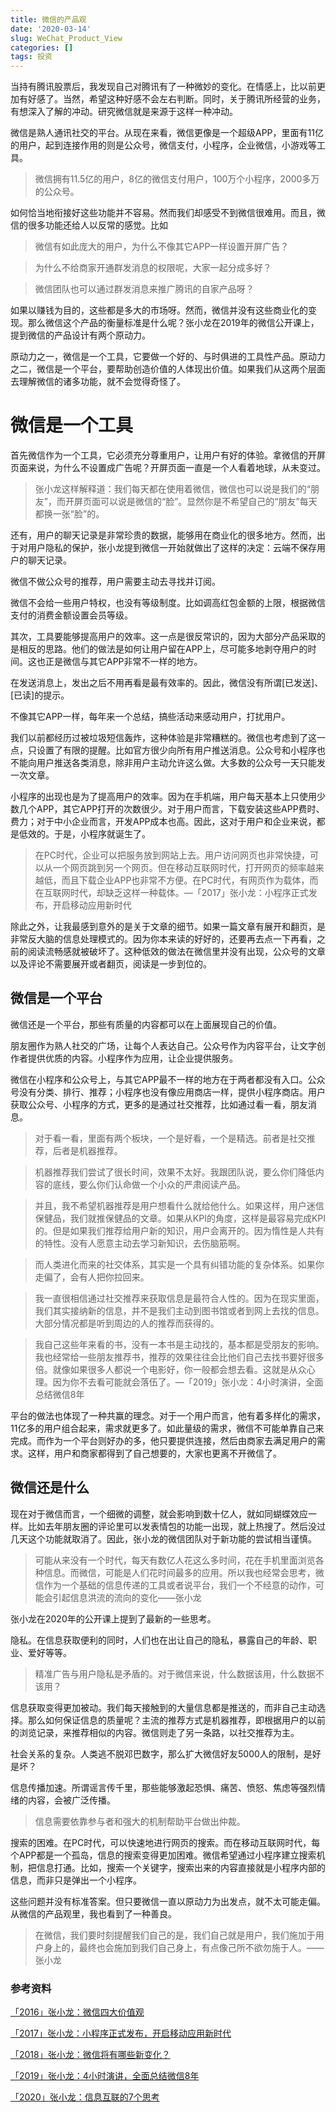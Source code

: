 ```yaml
---
title: 微信的产品观
date: '2020-03-14'
slug: WeChat_Product_View
categories: []
tags: 投资
---
```


当持有腾讯股票后，我发现自己对腾讯有了一种微妙的变化。在情感上，比以前更加有好感了。当然，希望这种好感不会左右判断。同时，关于腾讯所经营的业务，有想深入了解的冲动。研究微信就是来源于这样一种冲动。

微信是熟人通讯社交的平台。从现在来看，微信更像是一个超级APP，里面有11亿的用户，起到连接作用的则是公众号，微信支付，小程序，企业微信，小游戏等工具。

>微信拥有11.5亿的用户，8亿的微信支付用户，100万个小程序，2000多万的公众号。

如何恰当地衔接好这些功能并不容易。然而我们却感受不到微信很难用。而且，微信的很多功能还给人以反常的感觉。比如

>微信有如此庞大的用户，为什么不像其它APP一样设置开屏广告？

>为什么不给商家开通群发消息的权限呢，大家一起分成多好？

>微信团队也可以通过群发消息来推广腾讯的自家产品呀？

如果以赚钱为目的，这些都是多大的市场呀。然而，微信并没有这些商业化的变现。那么微信这个产品的衡量标准是什么呢？张小龙在2019年的微信公开课上，提到微信的产品设计有两个原动力。

原动力之一，微信是一个工具，它要做一个好的、与时俱进的工具性产品。原动力之二，微信是一个平台，要帮助创造价值的人体现出价值。如果我们从这两个层面去理解微信的诸多功能，就不会觉得奇怪了。

# 微信是一个工具

首先微信作为一个工具，它必须充分尊重用户，让用户有好的体验。拿微信的开屏页面来说，为什么不设置成广告呢？开屏页面一直是一个人看着地球，从未变过。

>张小龙这样解释道：我们每天都在使用着微信，微信也可以说是我们的“朋友”，而开屏页面可以说是微信的“脸”。显然你是不希望自己的“朋友”每天都换一张“脸”的。

还有，用户的聊天记录是非常珍贵的数据，能够用在商业化的很多地方。然而，出于对用户隐私的保护，张小龙提到微信一开始就做出了这样的决定：云端不保存用户的聊天记录。

微信不做公众号的推荐，用户需要主动去寻找并订阅。

微信不会给一些用户特权，也没有等级制度。比如调高红包金额的上限，根据微信支付的消费金额设置会员等级。

其次，工具要能够提高用户的效率。这一点是很反常识的，因为大部分产品采取的是相反的思路。他们的做法是如何让用户留在APP上，尽可能多地剥夺用户的时间。这也正是微信与其它APP非常不一样的地方。

在发送消息上，发出之后不用再看是最有效率的。因此，微信没有所谓[已发送]、[已读]的提示。

不像其它APP一样，每年来一个总结，搞些活动来感动用户，打扰用户。

我们以前都经历过被垃圾短信轰炸，这种体验是非常糟糕的。微信也考虑到了这一点，只设置了有限的提醒。比如官方很少向所有用户推送消息。公众号和小程序也不能向用户推送各类消息，除非用户主动允许这么做。大多数的公众号一天只能发一次文章。

小程序的出现也是为了提高用户的效率。因为在手机端，用户每天基本上只使用少数几个APP，其它APP打开的次数很少。对于用户而言，下载安装这些APP费时、费力；对于中小企业而言，开发APP成本也高。因此，这对于用户和企业来说，都是低效的。于是，小程序就诞生了。

>在PC时代，企业可以把服务放到网站上去。用户访问网页也非常快捷，可以从一个网页跳到另一个网页。但在移动互联网时代，打开网页的频率越来越低，而且下载企业APP也非常不方便。在PC时代，有网页作为载体，而在互联网时代，却缺乏这样一种载体。—「2017」张小龙：小程序正式发布，开启移动应用新时代

除此之外，让我最感到意外的是关于文章的细节。如果一篇文章有展开和翻页，是非常反大脑的信息处理模式的。因为你本来读的好好的，还要再去点一下再看，之前的阅读流畅感就被破坏了。这种低效的做法在微信里并没有出现，公众号的文章以及评论不需要展开或者翻页，阅读是一步到位的。

## 微信是一个平台

微信还是一个平台，那些有质量的内容都可以在上面展现自己的价值。

朋友圈作为熟人社交的广场，让每个人表达自己。公众号作为内容平台，让文字创作者提供优质的内容。小程序作为应用，让企业提供服务。

微信在小程序和公众号上，与其它APP最不一样的地方在于两者都没有入口。公众号没有分类、排行、推荐；小程序也没有像应用商店一样，提供小程序商店。用户获取公众号、小程序的方式，更多的是通过社交推荐，比如通过看一看，朋友消息。

>对于看一看，里面有两个板块，一个是好看，一个是精选。前者是社交推荐，后者是机器推荐。

>机器推荐我们尝试了很长时间，效果不太好。我跟团队说，要么你们降低内容的底线，要么你们认命做一个小众的严肃阅读产品。

>并且，我不希望机器推荐是用户想看什么就给他什么。如果这样，用户迷信保健品，我们就推保健品的文章。如果从KPI的角度，这样是最容易完成KPI的。但是如果我们推荐给用户新的知识，用户会离开的。因为惰性是人共有的特性。没有人愿意主动去学习新知识，去伤脑筋啊。

>而人类进化而来的社交体系，其实是一个具有纠错功能的复杂体系。如果你走偏了，会有人把你拉回来。

>我一直很相信通过社交推荐来获取信息是最符合人性的。因为在现实里面，我们其实接纳新的信息，并不是我们主动到图书馆或者到网上去找的信息。大部分情况都是听到周边的人的推荐而获得的。

>我自己这些年来看的书，没有一本书是主动找的，基本都是受朋友的影响。我也经常给一些朋友推荐书，推荐的效果往往会比他们自己去找书要好很多倍。就像如果很多人都说一个电影好，你一般都会想去看。这就是从众心理。因为你不去看可能就会落伍了。—「2019」张小龙：4小时演讲，全面总结微信8年

平台的做法也体现了一种共赢的理念。对于一个用户而言，他有着多样化的需求，11亿多的用户组合起来，需求就更多了。如此量级的需求，微信不可能单靠自己来完成。而作为一个平台则好办的多，他只要提供连接，然后由商家去满足用户的需求。这样，用户和商家都得到了自己想要的，大家也更离不开微信了。

## 微信还是什么

现在对于微信而言，一个细微的调整，就会影响到数十亿人，就如同蝴蝶效应一样。比如去年朋友圈的评论里可以发表情包的功能一出现，就上热搜了。然后没过几天这个功能就取消了。因此，张小龙的微信团队对于新功能的尝试相当谨慎。

>可能从来没有一个时代，每天有数亿人花这么多时间，花在手机里面浏览各种信息。而微信，可能是人们花时间最多的应用。所以我也经常会思考，微信作为一个基础的信息传递的工具或者说平台，我们一个不经意的动作，可能会引起信息洪流的流向的变化——张小龙

张小龙在2020年的公开课上提到了最新的一些思考。

隐私。在信息获取便利的同时，人们也在出让自己的隐私，暴露自己的年龄、职业、爱好等等。

>精准广告与用户隐私是矛盾的。对于微信来说，什么数据该用，什么数据不该用？

信息获取变得更加被动。我们每天接触到的大量信息都是推送的，而非自己主动选择。那么如何保证信息的质量呢？主流的推荐方式是机器推荐，即根据用户的以前的浏览记录，来推荐相似的内容。微信则走了另一条路，以社交推荐为主。

社会关系的复杂。人类逃不脱邓巴数字，那么扩大微信好友5000人的限制，是好是坏？

信息传播加速。所谓谣言传千里，那些能够激起恐惧、痛苦、愤怒、焦虑等强烈情绪的内容，会被广泛传播。

>信息需要依靠参与者和强大的机制帮助平台做出仲裁。

搜索的困难。在PC时代，可以快速地进行网页的搜索。而在移动互联网时代，每个APP都是一个孤岛，信息的搜索变得更加困难。微信希望通过小程序建立搜索机制，把信息打通。比如，搜索一个关键字，搜索出来的内容直接就是小程序内部的信息，而非只是弹出一个小程序。

这些问题并没有标准答案。但只要微信一直以原动力为出发点，就不太可能走偏。从微信的产品观里，我也看到了一种善良。

>在微信，我们要时刻提醒我们自己的是，我们自己就是用户，我们施加于用户身上的，最终也会施加到我们自己身上，有点像己所不欲勿施于人。——张小龙

### 参考资料

[「2016」张小龙：微信四大价值观](https://daxuepc.com/detail/v_5c48244d7ddb8_oxg7Rl8T/3?from=p_5c483e6305292_C1LfcA9T&type=6)

[「2017」张小龙：小程序正式发布，开启移动应用新时代](https://daxuepc.com/detail/v_5c2f495d12d41_vFndS9fI/3?from=p_5c483e6305292_C1LfcA9T&type=6)

[「2018」张小龙：微信将有哪些新变化？](https://daxuepc.com/detail/v_5c2f495d134a3_5PTjX7A9/3?from=p_5c483e6305292_C1LfcA9T&type=6)

[「2019」张小龙：4小时演讲，全面总结微信8年](https://daxuepc.com/detail/v_5c49a5ccc18b8_qiRD0yAw/3?from=p_5c483e6305292_C1LfcA9T&type=6)

[「2020」张小龙：信息互联的7个思考](https://daxuepc.com/detail/v_5e16ee6c70930_ldRjQgGN/3?from=p_5c483e6305292_C1LfcA9T&type=6)
